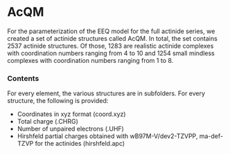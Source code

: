 
# AcQM

For the parameterization of the EEQ model for the full actinide series, we created a set of actinide structures called AcQM.
In total, the set contains 2537 actinide structures.
Of those, 1283 are realistic actinide complexes with coordination numbers ranging from 4 to 10 and 1254 small mindless complexes with coordination numbers ranging from 1 to 8. 

### Contents

For every element, the various structures are in subfolders.
For every structure, the following is provided:

- Coordinates in xyz format (coord.xyz)
- Total charge (.CHRG)
- Number of unpaired electrons (.UHF)
- Hirshfeld partial charges obtained with wB97M-V/dev2-TZVPP, ma-def-TZVP for the actinides (hirshfeld.apc)
